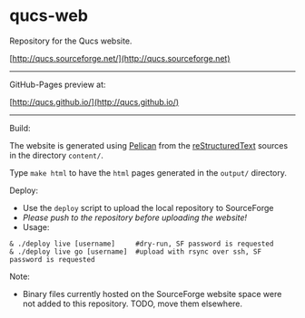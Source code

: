 qucs-web
========

Repository for the Qucs website.

[http://qucs.sourceforge.net/](http://qucs.sourceforge.net)

---

GitHub-Pages preview at:

[http://qucs.github.io/](http://qucs.github.io/)

---

Build:

The website is generated using [Pelican](https://blog.getpelican.com/) from the [reStructuredText](http://docutils.sourceforge.net/rst.html) sources in the directory `content/`.

Type `make html` to have the `html` pages generated in the `output/` directory.

Deploy:

 * Use the `deploy` script to upload the local repository to SourceForge
 * _Please push to the repository before uploading the website!_
 * Usage:

```
& ./deploy live [username]     #dry-run, SF password is requested
& ./deploy live go [username]  #upload with rsync over ssh, SF password is requested
```

Note:

 * Binary files currently hosted on the SourceForge website space were not added to this repository. TODO, move them elsewhere.
